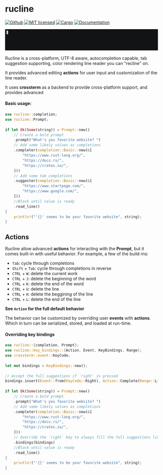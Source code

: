 # rucline
[![Github](https://github.com/m-lima/rucline/workflows/build/badge.svg)](https://github.com/m-lima/rucline/actions?workflow=build)
[![MIT licensed](https://img.shields.io/badge/license-MIT-blue.svg)](LICENSE)
[![Cargo](https://img.shields.io/crates/v/rucline.svg)](https://crates.io/crates/rucline)
[![Documentation](https://docs.rs/rucline/badge.svg)](https://docs.rs/rucline)

![demo](docs/demo.gif)

Rucline is a cross-platform, UTF-8 aware, autocompletion capable, tab suggestion supporting,
color rendering line reader you can "recline" on.

It provides advanced editing **actions** for user input and customization of the line
reader.

It uses **crossterm** as a backend to provide cross-platform support, and provides advanced

#### Basic usage:

```rust
use rucline::completion;
use rucline::Prompt;

if let Ok(Some(string)) = Prompt::new()
    // Create a bold prompt
    .prompt("What's you favorite website? ")
    // Add some likely values as completions
    .completer(completion::Basic::new(&[
        "https://www.rust-lang.org/",
        "https://docs.rs/",
        "https://crates.io/",
    ]))
    // Add some tab completions
    .suggester(completion::Basic::new(&[
        "https://www.startpage.com/",
        "https://www.google.com/",
    ]))
    //Block until value is ready
    .read_line()
{
    println!("'{}' seems to be your favorite website", string);
}
```

## Actions

Rucline allow advanced **actions** for interacting with the **Prompt**, but it
comes built-in with useful behavior. For example, a few of the build-ins:
* `Tab`: cycle through completions
* `Shift` + `Tab`: cycle through completions in reverse
* `CTRL` + `W`: delete the current work
* `CTRL` + `J`: delete the beginning of the word
* `CTRL` + `K`: delete the end of the word
* `CTRL` + `U`: delete the line
* `CTRL` + `H`: delete the beggining of the line
* `CTRL` + `L`: delete the end of the line

**See `Action` for the full default behavior**

The behavior can be customized by overriding user **events** with **actions**. Which
in turn can be serialized, stored, and loaded at run-time.


#### Overriding key bindings

```rust
use rucline::{completion, Prompt};
use rucline::key_bindings::{Action, Event, KeyBindings, Range};
use crossterm::event::KeyCode;

let mut bindings = KeyBindings::new();

// Accept the full suggestions if `right` is pressed
bindings.insert(Event::from(KeyCode::Right), Action::Complete(Range::Line));

if let Ok(Some(string)) = Prompt::new()
    // Create a bold prompt
    .prompt("What's you favorite website? ")
    // Add some likely values as completions
    .completer(completion::Basic::new(&[
        "https://www.rust-lang.org/",
        "https://docs.rs/",
        "https://crates.io/",
    ]))
    // Override the `right` key to always fill the full suggestions line
    .bindings(bindings)
    //Block until value is ready
    .read_line()
{
    println!("'{}' seems to be your favorite website", string);
}
```
